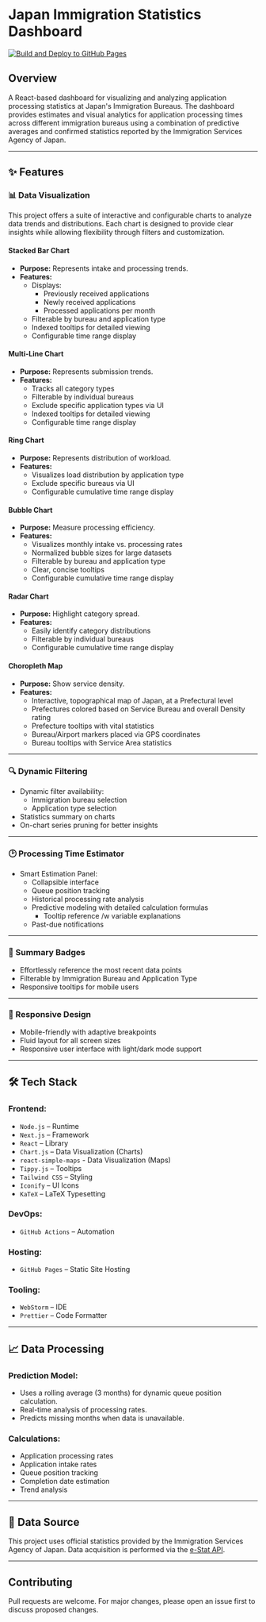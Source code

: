 # Japan Immigration Statistics Dashboard
[![Build and Deploy to GitHub Pages](https://github.com/RetroHazard/JP_Immigration_Dashboard/actions/workflows/build.yaml/badge.svg)](https://github.com/RetroHazard/JP_Immigration_Dashboard/actions/workflows/build.yaml)

## Overview
A React-based dashboard for visualizing and analyzing application processing statistics at Japan's 
Immigration Bureaus. The dashboard provides estimates and visual analytics for application processing 
times across different immigration bureaus using a combination of predictive averages and confirmed statistics 
reported by the Immigration Services Agency of Japan.

---

## :sparkles: Features

### :bar_chart: Data Visualization
This project offers a suite of interactive and configurable charts to analyze data trends and distributions. 
Each chart is designed to provide clear insights while allowing flexibility through filters and customization.

#### **Stacked Bar Chart**
- **Purpose:** Represents intake and processing trends.
- **Features:**
  - Displays:
    - Previously received applications
    - Newly received applications
    - Processed applications per month
  - Filterable by bureau and application type
  - Indexed tooltips for detailed viewing
  - Configurable time range display

#### **Multi-Line Chart**
- **Purpose:** Represents submission trends.
- **Features:**
  - Tracks all category types
  - Filterable by individual bureaus
  - Exclude specific application types via UI
  - Indexed tooltips for detailed viewing
  - Configurable time range display

#### **Ring Chart**
- **Purpose:** Represents distribution of workload.
- **Features:**
  - Visualizes load distribution by application type
  - Exclude specific bureaus via UI
  - Configurable cumulative time range display

#### **Bubble Chart**
- **Purpose:** Measure processing efficiency.
- **Features:**
  - Visualizes monthly intake vs. processing rates
  - Normalized bubble sizes for large datasets
  - Filterable by bureau and application type
  - Clear, concise tooltips
  - Configurable cumulative time range display

#### **Radar Chart**
- **Purpose:** Highlight category spread.
- **Features:**
  - Easily identify category distributions
  - Filterable by individual bureaus
  - Configurable cumulative time range display

#### **Choropleth Map**
- **Purpose:** Show service density.
- **Features:**
  - Interactive, topographical map of Japan, at a Prefectural level
  - Prefectures colored based on Service Bureau and overall Density rating
  - Prefecture tooltips with vital statistics
  - Bureau/Airport markers placed via GPS coordinates
  - Bureau tooltips with Service Area statistics

---

### :mag: Dynamic Filtering
- Dynamic filter availability:
  - Immigration bureau selection
  - Application type selection
- Statistics summary on charts
- On-chart series pruning for better insights

---

### :clock2: Processing Time Estimator
- Smart Estimation Panel:
  - Collapsible interface
  - Queue position tracking
  - Historical processing rate analysis
  - Predictive modeling with detailed calculation formulas
    - Tooltip reference /w variable explanations
  - Past-due notifications

---

### :pencil: Summary Badges
- Effortlessly reference the most recent data points
- Filterable by Immigration Bureau and Application Type
- Responsive tooltips for mobile users

---

### :iphone: Responsive Design
- Mobile-friendly with adaptive breakpoints
- Fluid layout for all screen sizes
- Responsive user interface with light/dark mode support

---

## :hammer_and_wrench: Tech Stack

### Frontend:
- `Node.js` – Runtime
- `Next.js` – Framework
- `React` – Library
- `Chart.js` – Data Visualization (Charts)
- `react-simple-maps` - Data Visualization (Maps)
- `Tippy.js` – Tooltips
- `Tailwind CSS` – Styling
- `Iconify` – UI Icons
- `KaTeX` – LaTeX Typesetting

### DevOps:
- `GitHub Actions` – Automation

### Hosting:
- `GitHub Pages` – Static Site Hosting

### Tooling:
- `WebStorm` – IDE
- `Prettier` – Code Formatter

---

## :chart_with_upwards_trend: Data Processing

### Prediction Model:
- Uses a rolling average (3 months) for dynamic queue position calculation.
- Real-time analysis of processing rates.
- Predicts missing months when data is unavailable.

### Calculations:
- Application processing rates
- Application intake rates
- Queue position tracking
- Completion date estimation
- Trend analysis

---

## :file_folder: Data Source
This project uses official statistics provided by the Immigration Services Agency of Japan. 
Data acquisition is performed via the [e-Stat API](https://www.e-stat.go.jp/).

---

## Contributing
Pull requests are welcome. For major changes, please open an issue first to discuss proposed changes.